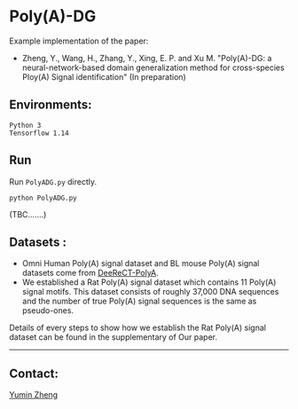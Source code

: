# Poly(A)-DG

Example implementation of the paper:

- Zheng, Y., Wang, H., Zhang, Y., Xing, E. P. and Xu M. "Poly(A)-DG: a neural-network-based domain generalization method for cross-species Ploy(A) Signal identification" (In preparation)



## Environments:

```
Python 3
Tensorflow 1.14
```

## Run

Run `PolyADG.py` directly.

```
python PolyADG.py
```

(TBC.......)

## Datasets :

- Omni Human Poly(A) signal dataset and BL mouse Poly(A) signal datasets come from [DeeReCT-PolyA](https://github.com/likesum/DeeReCT-PolyA). 
- We established a Rat Poly(A) signal dataset which contains 11 Poly(A) signal motifs. This dataset consists of roughly 37,000 DNA sequences and the number of true Poly(A) signal sequences is the same as pseudo-ones.

Details of every steps to show how we establish the Rat Poly(A) signal dataset can be found in the supplementary of Our paper.

----

## Contact:

[Yumin Zheng](zhengyumin529@gmail.com)
